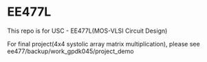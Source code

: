 # EE477L
This repo is for USC - EE477L(MOS-VLSI Circuit Design)

For final project(4x4 systolic array matrix multiplication), please see ee477/backup/work_gpdk045/project_demo
